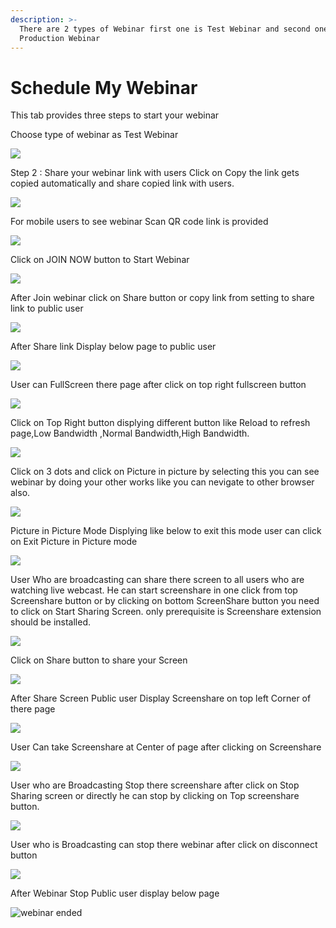 ```yaml
---
description: >-
  There are 2 types of Webinar first one is Test Webinar and second one is
  Production Webinar
---
```


# Schedule My Webinar

This tab provides three steps to start your webinar

Choose type of webinar as Test Webinar

![](../.gitbook/assets/image%20%2876%29.png)



Step 2 : Share your webinar link with users Click on Copy the link gets copied automatically and share copied link with users.

![](../.gitbook/assets/image%20%2851%29.png)

For mobile users to see webinar Scan QR code link is provided

![](../.gitbook/assets/image%20%28298%29.png)

Click on JOIN NOW button to Start Webinar

![](../.gitbook/assets/image%20%28109%29.png)

After Join webinar click on Share button or copy link from setting to share link to public user

![](../.gitbook/assets/image%20%28171%29.png)

After Share link Display below page to public user

![](../.gitbook/assets/image%20%28108%29.png)

User can FullScreen there page after click on top right fullscreen button

![](../.gitbook/assets/image%20%286%29.png)

  
Click on Top Right button displying different button like Reload to refresh page,Low Bandwidth ,Normal Bandwidth,High Bandwidth.

![](../.gitbook/assets/image%20%28231%29.png)

Click on  3 dots and click on Picture in picture by selecting this you can see webinar by doing your other works like you can nevigate to other browser also.

![](../.gitbook/assets/image%20%28122%29.png)

Picture in Picture Mode Displying like below to exit this mode user can click on Exit Picture in Picture mode

![](../.gitbook/assets/image%20%28224%29.png)

User Who are broadcasting can share there screen to all users who are watching live webcast. He can start screenshare in one click from top Screenshare button or by clicking on bottom ScreenShare button you need to click on Start Sharing Screen. only prerequisite is Screenshare extension should be installed.

![](../.gitbook/assets/image%20%28204%29.png)

Click on Share button to share your Screen

![](../.gitbook/assets/image%20%28155%29.png)

After Share Screen Public user Display Screenshare on top left Corner of there page 

![](../.gitbook/assets/image%20%2880%29.png)

User Can take Screenshare at Center of page after clicking on Screenshare 

![](../.gitbook/assets/image%20%28119%29.png)

User who are Broadcasting Stop there screenshare after click on Stop Sharing screen or directly he can stop by clicking on Top screenshare button.

![](../.gitbook/assets/image%20%285%29.png)

User who is Broadcasting can stop there webinar after click on disconnect button

![](../.gitbook/assets/image%20%2870%29.png)

After Webinar Stop Public user display below page

![webinar ended](../.gitbook/assets/image%20%28239%29.png)









